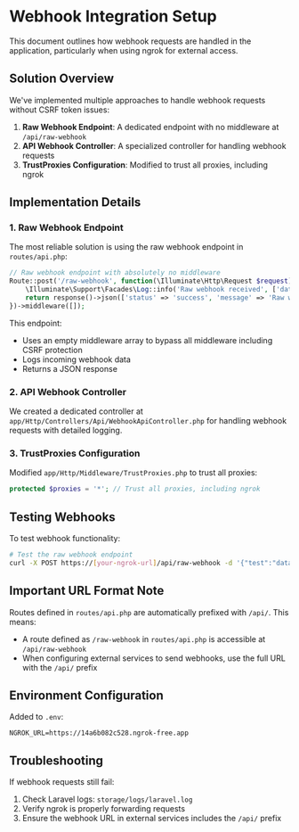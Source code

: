 # Webhook Integration Setup

This document outlines how webhook requests are handled in the application, particularly when using ngrok for external access.

## Solution Overview

We've implemented multiple approaches to handle webhook requests without CSRF token issues:

1. **Raw Webhook Endpoint**: A dedicated endpoint with no middleware at `/api/raw-webhook`
2. **API Webhook Controller**: A specialized controller for handling webhook requests
3. **TrustProxies Configuration**: Modified to trust all proxies, including ngrok

## Implementation Details

### 1. Raw Webhook Endpoint

The most reliable solution is using the raw webhook endpoint in `routes/api.php`:

```php
// Raw webhook endpoint with absolutely no middleware
Route::post('/raw-webhook', function(\Illuminate\Http\Request $request) {
    \Illuminate\Support\Facades\Log::info('Raw webhook received', ['data' => $request->all()]);
    return response()->json(['status' => 'success', 'message' => 'Raw webhook received', 'data' => $request->all()]);
})->middleware([]);
```

This endpoint:
- Uses an empty middleware array to bypass all middleware including CSRF protection
- Logs incoming webhook data
- Returns a JSON response

### 2. API Webhook Controller

We created a dedicated controller at `app/Http/Controllers/Api/WebhookApiController.php` for handling webhook requests with detailed logging.

### 3. TrustProxies Configuration

Modified `app/Http/Middleware/TrustProxies.php` to trust all proxies:

```php
protected $proxies = '*'; // Trust all proxies, including ngrok
```

## Testing Webhooks

To test webhook functionality:

```bash
# Test the raw webhook endpoint
curl -X POST https://[your-ngrok-url]/api/raw-webhook -d '{"test":"data"}' -H "Content-Type: application/json"
```

## Important URL Format Note

Routes defined in `routes/api.php` are automatically prefixed with `/api/`. This means:

- A route defined as `/raw-webhook` in `routes/api.php` is accessible at `/api/raw-webhook`
- When configuring external services to send webhooks, use the full URL with the `/api/` prefix

## Environment Configuration

Added to `.env`:

```
NGROK_URL=https://14a6b082c528.ngrok-free.app
```

## Troubleshooting

If webhook requests still fail:

1. Check Laravel logs: `storage/logs/laravel.log`
2. Verify ngrok is properly forwarding requests
3. Ensure the webhook URL in external services includes the `/api/` prefix
